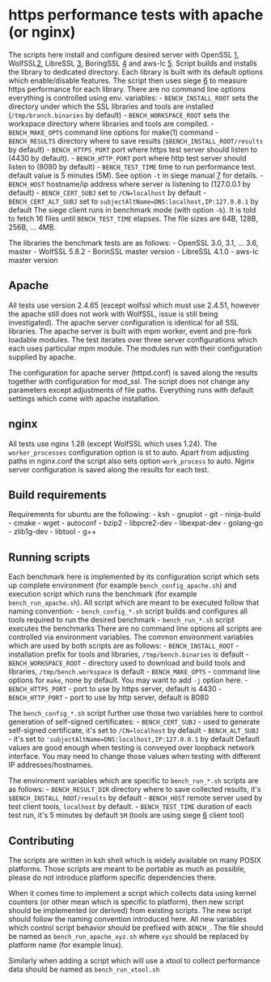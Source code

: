 # https performance tests with apache (or nginx)

The scripts here install and configure desired server with OpenSSL [1],
WolfSSL[2], LibreSSL [3], BoringSSL [4] and aws-lc [5]. Script builds
and installs the library to dedicated directory. Each library is built
with its default options which enable/disable features. The script then
uses siege [6] to measure https performance for each library. There are
no command line options everything is controlled using env. variables:
    -  `BENCH_INSTALL_ROOT` sets the directory under which the SSL libraries
	and tools are installed (`/tmp/branch.binaries` by default)
    -  `BENCH_WORKSPACE_ROOT` sets the workspace directory where libraries and
	tools are compiled.
    -  `BENCH_MAKE_OPTS` command line options for make(1) command
    -  `BENCH_RESULTS` directory where to save results
	(`$BENCH_INSTALL_ROOT/results` by default)
    -  `BENCH_HTTPS_PORT` port where https test server should listen to
	(4430 by default).
    -  `BENCH_HTTP_PORT` port where http test server should listen to
	(8080 by default)
    -  `BENCH_TEST_TIME` time to run performance test. default value is
	5 minutes (5M). See option `-t` in siege manual [7] for details.
    -  `BENCH_HOST` hostname/ip address where server is listening to
	(127.0.0.1 by default)
    -  `BENCH_CERT_SUBJ` set to `/CN=localhost` by default
    -  `BENCH_CERT_ALT_SUBJ`  set to `subjectAltName=DNS:localhost,IP:127.0.0.1`
	by default
The siege client runs in benchmark mode (with option `-b`). It is told to fetch
16 files until `BENCH_TEST_TIME` elapses. The file sizes are 64B, 128B,
256B, ... 4MB.

The libraries the benchmark tests are as follows:
    - OpenSSL 3.0, 3.1, ... 3.6, master
    - WolfSSL 5.8.2
    - BorinSSL master version
    - LibreSSL 4.1.0
    - aws-lc master version

## Apache

All tests use version 2.4.65 (except wolfssl which must use 2.4.51, however the
apache still does not work with WolfSSL, issue is still being investigated).
The apache server configuration is identical for all SSL libraries. The apache
server is built with mpm worker, event and pre-fork loadable modules. The test
iterates over three server configurations which each uses particular mpm
module. The modules run with their configuration supplied by apache.

The configuration for apache server (httpd.conf) is saved along the results
together with configuration for mod\_ssl. The script does not change any
parameters except adjustments of file paths. Everything runs with
default settings which come with apache installation.

## nginx

All tests use nginx 1.28 (except WolfSSL which uses 1.24). The
`worker_processes` configuration option is st to auto.
Apart from adjusting paths in nginx.conf the script also sets
option `work_process` to auto. Nginx server configuration is
saved along the results for each test.

## Build requirements

Requirements for ubuntu are the following:
    - ksh
    - gnuplot
    - git
    - ninja-build
    - cmake
    - wget
    - autoconf
    - bzip2
    - libpcre2-dev
    - libexpat-dev
    - golang-go
    - zlib1g-dev
    - libtool
    - g++

## Running scripts

Each benchmark here is implemented by its configuration script which sets up
complete environment (for example `bench_config_apache.sh`) and execution
script which runs the benchmark (for example `bench_run_apache.sh`). All script
which are meant to be executed follow that naming convention:
    - `bench_config_*.sh` script builds and configures all tools required to run
       the desired benchmark
    - `bench_run_*.sh` script executes the benchmarks
There are no command line options all scripts are controlled via environment
variables. The common environment variables which are used by both scripts
are as follows:
    - `BENCH_INSTALL_ROOT` - installation prefix for tools and libraries,
      `/tmp/bench.binaries` is default
    - `BENCH_WORKSPACE_ROOT` - directory used to download and build tools and
      libraries, `/tmp/bench.workspace` is default
    - `BENCH_MAKE_OPTS` - command line options for `make`, none by default. You may
      want to add `-j` option here.
    - `BENCH_HTTPS_PORT` - port to use by https server, default is 4430
    - `BENCH_HTTP_PORT` - port to use by http server, default is 8080

The `bench_config_*.sh` script further use those two variables here to
control generation of self-signed certificates:
    - `BENCH_CERT_SUBJ` - used to generate self-signed certificate, it's
       set to `/CN=localhost` by default
    - `BENCH_ALT_SUBJ` -  it's set to `'subjectAltName=DNS:localhost,IP:127.0.0.1`
       by default
Default values are good enough when testing is conveyed over loopback network
interface. You may need to change those values when testing with different
IP addresses/hostnames.

The environment variables which are specific to `bench_run_*.sh` scripts are
as follows:
    - `BENCH_RESULT_DIR` directory where to save collected results, it's
       `$BENCH_INSTALL_ROOT/results` by default
    - `BENCH_HOST` remote server used by test client tools, `localhost` by
      default.
    - `BENCH_TEST_TIME` duration of each test run, it's 5 minutes by default
      `5M` (tools are using siege [6] client tool)

## Contributing

The scripts are written in ksh shell which is widely available on many POSIX
platforms. Those scripts are meant to be portable as much as possible, please
do not introduce platform specific dependencies there.

When it comes time to implement a script which collects data using kernel
counters (or other mean which is specific to platform), then new script should
be implemented (or derived) from existing scripts. The new script should follow
the naming convention introduced here. All new variables which control script
behavior should be prefixed with `BENCH_`. The file should be named as
`bench_run_apache_xyz.sh` where `xyz` should be replaced by platform name (for
example linux).

Similarly when adding a script which will use a xtool to collect performance data
should be named as `bench_run_xtool.sh`

[1]: https://www.openssl.org/

[2]: https://www.wolfssl.com/

[3]: https://www.libressl.org/

[4]: https://www.chromium.org/Home/chromium-security/boringssl/

[5]: https://aws.amazon.com/security/opensource/cryptography/

[6]: https://www.joedog.org/siege-home/

[7]: https://www.joedog.org/siege-manual/
